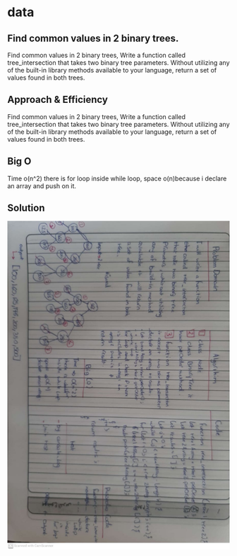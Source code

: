 # data
## Find common values in 2 binary trees.
Find common values in 2 binary trees, Write a function called tree_intersection that takes two binary tree parameters.
Without utilizing any of the built-in library methods available to your language, return a set of values found in both trees.
## Approach & Efficiency
Find common values in 2 binary trees, Write a function called tree_intersection that takes two binary tree parameters.
Without utilizing any of the built-in library methods available to your language, return a set of values found in both trees.
## Big O
Time o(n^2) there is for loop inside while loop, space o(n)because i declare an array and push on it.
## Solution
![Solution](/assets/cc32.jpeg)
